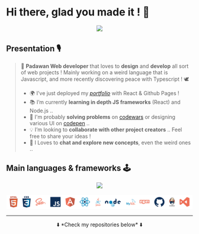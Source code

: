 # Hi there, glad you made it ! 🖖

<p align='center'> <img src='./resources/intro.gif' /> </p>

## Presentation 🎙

> 🚀 **Padawan Web developer** that loves to **design** and **develop** all sort of web projects ! Mainly working on a weird language that is Javascript, and  more recently discovering peace with Typescript ! 🕊
>
> - 🌍 I've just deployed my *[portfolio](https://louiiuol.github.io/louiiuol/)* with React & Github Pages !
> - 📚 I’m currently **learning in depth JS frameworks** (React) and Node.js ..
> - 🎨 I'm probably **solving problems** on [codewars](https://www.codewars.com/users/louiiuol/completed) or designing various UI on [codepen](https://codepen.io/louiiuol) ..
> - 💡 I’m looking to **collaborate with other project creators** .. Feel free to share your ideas !
> - 🤔 I Loves to **chat and explore new concepts**, even the weird ones ..

## Main languages & frameworks 🕹

<p align='center'> <img src='https://github-readme-stats.vercel.app/api/top-langs/?username=louiiuol&layout=compact&theme=nord' /> </p>
<p align='center'> <img alt="main skills" src="./resources/skills.png" /> </p>

***

<p align='center'>⬇️ *Check my repositories below* ⬇️</p>
